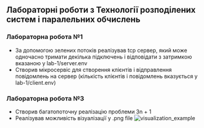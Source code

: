 ## Лабораторні роботи з Технології розподілених систем і паралельних обчислень
### Лабораторна робота №1
* За допомогою зелених потоків реалізував tcp сервер, який може одночасно тримати декілька підключень 
і відповідати з затримкою вказаною у lab-1/server.env 
* Створив мікросервіс для створення клієнтів і відправлення повідомлень на сервер 
(кількість клієнтів і повідомлень вказується у lab-1/client.env)

### Лабораторна робота №3
* Створив багатопоточну реалізацію проблеми 3n + 1
* Реалізував можливість візуалізації у .png file
![visualization_example](https://raw.github.com/fabl3ss/trspo-labs/lab-3/Collatz_Conjecture.png)